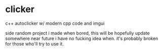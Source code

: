 # clicker
c++ autoclicker w/ modern cpp code and imgui

side random project i made when bored, this will be hopefully update somewhere near future i have no fucking idea when. it's probably broken for those who'll try to use it.
